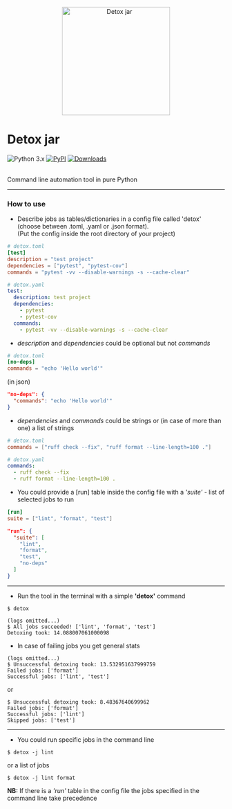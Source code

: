 <p align="center">
  <img src="https://github.com/kaliv0/detox-jar/blob/main/assets/detox-jar.jpg?raw=true" width="250" alt="Detox jar">
</p>

# Detox jar

![Python 3.x](https://img.shields.io/badge/python-3.11-blue?style=flat-square&logo=Python&logoColor=white)
[![PyPI](https://img.shields.io/pypi/v/detox-jar.svg)](https://pypi.org/project/detox-jar/)
[![Downloads](https://static.pepy.tech/badge/detox-jar)](https://pepy.tech/projects/detox-jar)

<br>Command line automation tool in pure Python

---------------------------
### How to use
- Describe jobs as tables/dictionaries in a config file called 'detox' (choose between .toml, .yaml or .json format).
<br>(Put the config inside the root directory of your project)
```toml
# detox.toml
[test]
description = "test project"
dependencies = ["pytest", "pytest-cov"]
commands = "pytest -vv --disable-warnings -s --cache-clear"
```
```yaml
# detox.yaml
test:
  description: test project
  dependencies:
    - pytest
    - pytest-cov
  commands:
    - pytest -vv --disable-warnings -s --cache-clear
```

- <i>description</i> and <i>dependencies</i> could be optional but not <i>commands</i>
```toml
# detox.toml
[no-deps]
commands = "echo 'Hello world'"
```
(in json)
```json
"no-deps": {
  "commands": "echo 'Hello world'"
}
```

- <i>dependencies</i> and <i>commands</i> could be strings or (in case of more than one) a list of strings
```toml
# detox.toml
commands = ["ruff check --fix", "ruff format --line-length=100 ."]
```
```yaml
# detox.yaml
commands:
  - ruff check --fix
  - ruff format --line-length=100 .
```

- You could provide a [run] table inside the config file with a <i>'suite'</i> - list of selected jobs to run
```toml
[run]
suite = ["lint", "format", "test"]
```
```json
"run": {
  "suite": [
    "lint",
    "format",
    "test",
    "no-deps"
  ]
}
```
---------------------------
- Run the tool in the terminal with a simple <b>'detox'</b> command
```shell
$ detox
```
```shell
(logs omitted...)
$ All jobs succeeded! ['lint', 'format', 'test']
Detoxing took: 14.088007061000098
```
- In case of failing jobs you get general stats
```shell
(logs omitted...)
$ Unsuccessful detoxing took: 13.532951637999759
Failed jobs: ['format']
Successful jobs: ['lint', 'test']
```
or
```shell
$ Unsuccessful detoxing took: 8.48367640699962
Failed jobs: ['format']
Successful jobs: ['lint']
Skipped jobs: ['test']
```
---------------------------
- You could run specific jobs in the command line
```shell
$ detox -j lint
```
or a list of jobs
```shell
$ detox -j lint format
```
<b>NB:</b> If there is a <i>'run'</i> table in the config file the jobs specified in the command line take precedence
